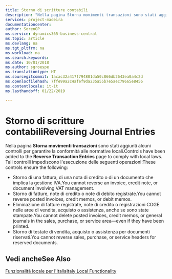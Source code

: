 ```yaml
---
title: Storno di scritture contabili
description: "Nella pagina Storna movimenti transazioni sono stati aggiunti alcuni controlli per garantire la conformità alle normative locali."
services: project-madeira
documentationcenter: 
author: SorenGP
ms.service: dynamics365-business-central
ms.topic: article
ms.devlang: na
ms.tgt_pltfrm: na
ms.workload: na
ms.search.keywords: 
ms.date: 10/01/2018
ms.author: sgroespe
ms.translationtype: HT
ms.sourcegitcommit: 1acac32a417f794801da50c866db2643ea0a4c2d
ms.openlocfilehash: 7ffe99a2c4afef9da235a55b7e5aec79665e8456
ms.contentlocale: it-it
ms.lasthandoff: 01/22/2019

---
```

# <a name="reversing-journal-entries"></a><span data-ttu-id="c1d4f-103">Storno di scritture contabili</span><span class="sxs-lookup"><span data-stu-id="c1d4f-103">Reversing Journal Entries</span></span>
<span data-ttu-id="c1d4f-104">Nella pagina **Storna movimenti transazioni** sono stati aggiunti alcuni controlli per garantire la conformità alle normative locali.</span><span class="sxs-lookup"><span data-stu-id="c1d4f-104">Controls have been added to the **Reverse Transaction Entries** page to comply with local laws.</span></span> <span data-ttu-id="c1d4f-105">Tali controlli impediscono l'esecuzione delle seguenti operazioni:</span><span class="sxs-lookup"><span data-stu-id="c1d4f-105">These controls ensure the following:</span></span>  

- <span data-ttu-id="c1d4f-106">Storno di una fattura, di una nota di credito o di un documento che implica la gestione IVA.</span><span class="sxs-lookup"><span data-stu-id="c1d4f-106">You cannot reverse an invoice, credit note, or document involving VAT management.</span></span>  
- <span data-ttu-id="c1d4f-107">Storno di fatture, note di credito o note di debito registrate.</span><span class="sxs-lookup"><span data-stu-id="c1d4f-107">You cannot reverse posted invoices, credit memos, or debit memos.</span></span>  
- <span data-ttu-id="c1d4f-108">Eliminazione di fatture registrate, note di credito o registrazioni COGE nelle aree di vendita, acquisto o assistenza, anche se sono state stampate.</span><span class="sxs-lookup"><span data-stu-id="c1d4f-108">You cannot delete posted invoices, credit memos, or general journals in the sales, purchase, or service area—even if they have been printed.</span></span>  
- <span data-ttu-id="c1d4f-109">Storno di testate di vendita, acquisto o assistenza per documenti riservati.</span><span class="sxs-lookup"><span data-stu-id="c1d4f-109">You cannot reverse sales, purchase, or service headers for reserved documents.</span></span>  

## <a name="see-also"></a><span data-ttu-id="c1d4f-110">Vedi anche</span><span class="sxs-lookup"><span data-stu-id="c1d4f-110">See Also</span></span>  
  [<span data-ttu-id="c1d4f-111">Funzionalità locale per l'Italia</span><span class="sxs-lookup"><span data-stu-id="c1d4f-111">Italy Local Functionality</span></span>](italy-local-functionality.md)

